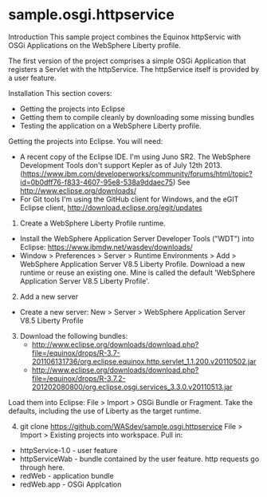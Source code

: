 sample.osgi.httpservice
=======================

Introduction
This sample project combines the Equinox httpServic with OSGi Applications on the WebSphere Liberty profile. 

The first version of the project comprises a simple OSGi Application that registers a Servlet with the httpService. The httpService itself is provided by a user feature.

Installation
This section covers: 
- Getting the projects into Eclipse
- Getting them to compile cleanly by downloading some missing bundles
- Testing the application on a WebSphere Liberty profile. 

Getting the projects into Eclipse. 
You will need:
- A recent copy of the Eclipse IDE. I'm using Juno SR2. The WebSphere Development Tools don't support Kepler as of July 12th 2013. (https://www.ibm.com/developerworks/community/forums/html/topic?id=0b0dff76-f833-4607-95e8-538a9ddaec75)
  See http://www.eclipse.org/downloads/
- For Git tools I'm using the GitHub client for Windows, and the eGIT Eclipse client, http://download.eclipse.org/egit/updates

1. Create a WebSphere Liberty Profile runtime. 
- Install the WebSphere Application Server Developer Tools ("WDT") into Eclipse: https://www.ibmdw.net/wasdev/downloads/
- Window > Preferences > Server > Runtime Environments > Add > WebSphere Application Server V8.5 Liberty Profile. 
  Download a new runtime or reuse an existing one. Mine is called the default 'WebSphere Application Server V8.5 Liberty Profile'. 

2. Add a new server 
- Create a new server: New > Server > WebSphere Application Server V8.5 Liberty Profile


3. Download the following bundles:
   - http://www.eclipse.org/downloads/download.php?file=/equinox/drops/R-3.7-201106131736/org.eclipse.equinox.http.servlet_1.1.200.v20110502.jar
   - http://www.eclipse.org/downloads/download.php?file=/equinox/drops/R-3.7.2-201202080800/org.eclipse.osgi.services_3.3.0.v20110513.jar

Load them into Eclipse: File > Import > OSGi Bundle or Fragment. Take the defaults, including the use of Liberty as the target runtime. 


4. git clone https://github.com/WASdev/sample.osgi.httpservice
   File > Import > Existing projects into workspace. Pull in:
- httpService-1.0 - user feature
- httpServiceWab  - bundle contained by the user feature. http requests go through here. 
- redWeb          - application bundle
- redWeb.app      - OSGi Applcation


